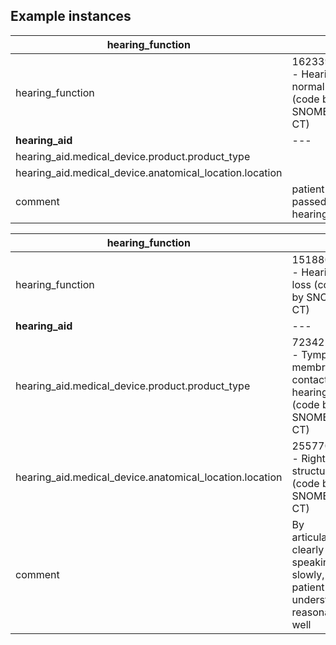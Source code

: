 ## Example instances

| hearing_function     |                   |
|-----------------|-------------------|
| hearing_function | 162339002 - Hearing normal (code by SNOMED CT)  |
| **hearing_aid** |  --- |
| hearing_aid.medical_device.product.product_type |   |
| hearing_aid.medical_device.anatomical_location.location |   |
| comment | patient passed hearing test   |

| hearing_function     |                   |
|-----------------|-------------------|
| hearing_function |15188001 - Hearing loss (code by SNOMED CT)   |
| **hearing_aid** |  --- |
| hearing_aid.medical_device.product.product_type |723421006 - Tympanic membrane contact hearing aid (code by SNOMED CT)   |
| hearing_aid.medical_device.anatomical_location.location | 25577004 - Right ear structure (code by SNOMED CT)  |
| comment | By articulating clearly and speaking slowly, the patient can understand reasonably well   |

